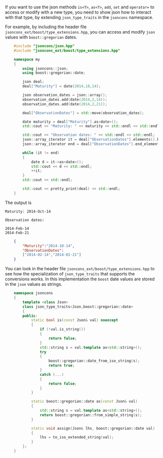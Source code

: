 If you want to use the json methods `is<T>`, `as<T>`, `add`, `set` and `operator=` to access or modify with a new type, you need to show json how to interact with that type, by extending `json_type_traits` in the `jsoncons` namespace.

For example, by including the header file `jsoncons_ext/boost/type_extensions.hpp`, you can access and modify `json` values with `boost::gregorian` dates.
```c++
    #include "jsoncons/json.hpp"
    #include "jsoncons_ext/boost/type_extensions.hpp"

    namespace my
    {
        using jsoncons::json;
        using boost::gregorian::date;

        json deal;
        deal["Maturity"] = date(2014,10,14);

        json observation_dates = json::array();
        observation_dates.add(date(2014,2,14));
        observation_dates.add(date(2014,2,21));

        deal["ObservationDates"] = std::move(observation_dates);

        date maturity = deal["Maturity"].as<date>();
        std::cout << "Maturity: " << maturity << std::endl << std::endl;

        std::cout << "Observation dates: " << std::endl << std::endl;
        json::array_iterator it = deal["ObservationDates"].elements().begin();
        json::array_iterator end = deal["ObservationDates"].end_elements();

        while (it != end)
        {
            date d = it->as<date>();
            std::cout << d << std::endl;
            ++it;
        }
        std::cout << std::endl;

        std::cout << pretty_print(deal) << std::endl;
    }
```
The output is

    Maturity: 2014-Oct-14

    Observation dates:

    2014-Feb-14
    2014-Feb-21
```json
    {
        "Maturity":"2014-10-14",
        "ObservationDates":
        ["2014-02-14","2014-02-21"]
    }
```
You can look in the header file `jsoncons_ext/boost/type_extensions.hpp`
to see how the specialization of `json_type_traits` that supports
the conversions works. In this implementation the `boost` date values are stored in the `json` values as strings.

```c++
    namespace jsoncons 
    {
        template <class Json>
        class json_type_traits<Json,boost::gregorian::date>
        {
        public:
            static bool is(const Json& val) noexcept
            {
                if (!val.is_string())
                {
                    return false;
                }
                std::string s = val.template as<std::string>();
                try
                {
                    boost::gregorian::date_from_iso_string(s);
                    return true;
                }
                catch (...)
                {
                    return false;
                }
            }

            static boost::gregorian::date as(const Json& val)
            {
                std::string s = val.template as<std::string>();
                return boost::gregorian::from_simple_string(s);
            }

            static void assign(Json& lhs, boost::gregorian::date val)
            {
                lhs = to_iso_extended_string(val);
            }
        };
    }
```

